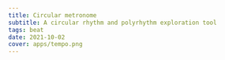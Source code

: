 ```yaml
---
title: Circular metronome
subtitle: A circular rhythm and polyrhythm exploration tool
tags: beat
date: 2021-10-02
cover: apps/tempo.png
---
```


<client-only >
  <beat-circle />
</client-only >